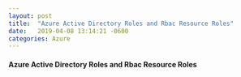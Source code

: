 ```yaml
---
layout: post
title:  "Azure Active Directory Roles and Rbac Resource Roles"
date:   2019-04-08 13:14:21 -0600
categories: Azure
---
```

#### Azure Active Directory Roles and Rbac Resource Roles